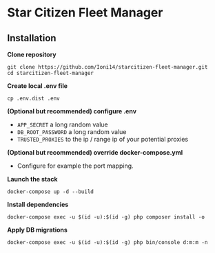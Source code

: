 # Star Citizen Fleet Manager #

## Installation ##

**Clone repository**

```
git clone https://github.com/Ioni14/starcitizen-fleet-manager.git
cd starcitizen-fleet-manager
```

**Create local .env file**

```
cp .env.dist .env
```

**(Optional but recommended) configure .env**

* `APP_SECRET` a long random value
* `DB_ROOT_PASSWORD` a long random value
* `TRUSTED_PROXIES` to the ip / range ip of your potential proxies

**(Optional but recommended) override docker-compose.yml**

* Configure for example the port mapping.

**Launch the stack**

```
docker-compose up -d --build
```

**Install dependencies**
```
docker-compose exec -u $(id -u):$(id -g) php composer install -o
```

**Apply DB migrations**
```
docker-compose exec -u $(id -u):$(id -g) php bin/console d:m:m -n
```
